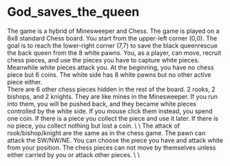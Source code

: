 # God_saves_the_queen
The game is a hybrid of Minesweeper and Chess. The game is played on a 8x8 standard Chess board. 
You start from the upper-left corner (0,0). The goal is to reach the lower-right corner (7,7) to save the black queenrescue the back queen from the 8 white pawns.
You, as a player, can move,  recruit chess pieces, and use the pieces you have to capture white pieces. Meanwhile white pieces attack you. 
At the beginning, you have no chess piece but 6 coins. The white side has 8 white pawns but no other active piece either.  
There are 6 other chess pieces hidden in the rest of the board. 2 rooks, 2 bishops, and 2 knights. They are like mines in the Minesweeper. If you run into them, you will be pushed back, and they became white pieces controlled by the white side. If you mouse click them instead, you spend one coin. If there is a piece you collect the piece and use it later. If there is no piece, you collect nothing but lost a coin. \ \ The attack of rook/bishop/knight are the same as in the chess game. The pawn can attack the SW/NW/NE. You can choose the piece you have and attack white from your position. The chess pieces can not move by themselves unless either carried by you or attack other pieces. \ \
